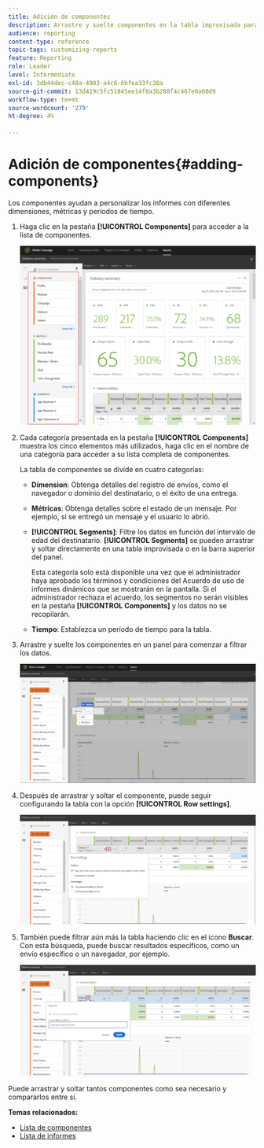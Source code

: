 ```yaml
---
title: Adición de componentes
description: Arrastre y suelte componentes en la tabla improvisada para filtrar los datos y crear el informe.
audience: reporting
content-type: reference
topic-tags: customizing-reports
feature: Reporting
role: Leader
level: Intermediate
exl-id: 3db44dec-c48a-4903-a4c6-6bfea33fc38a
source-git-commit: 13d419c5fc51845ee14f8a3b288f4c467e0a60d9
workflow-type: tm+mt
source-wordcount: '279'
ht-degree: 4%

---
```


# Adición de componentes{#adding-components}

Los componentes ayudan a personalizar los informes con diferentes dimensiones, métricas y períodos de tiempo.

1. Haga clic en la pestaña **[!UICONTROL Components]** para acceder a la lista de componentes.

   ![](assets/dynamic_report_components.png)

1. Cada categoría presentada en la pestaña **[!UICONTROL Components]** muestra los cinco elementos más utilizados, haga clic en el nombre de una categoría para acceder a su lista completa de componentes.

   La tabla de componentes se divide en cuatro categorías:

   * **Dimension**: Obtenga detalles del registro de envíos, como el navegador o dominio del destinatario, o el éxito de una entrega.
   * **Métricas**: Obtenga detalles sobre el estado de un mensaje. Por ejemplo, si se entregó un mensaje y el usuario lo abrió.
   * **[!UICONTROL Segments]**: Filtre los datos en función del intervalo de edad del destinatario. **[!UICONTROL Segments]** se pueden arrastrar y soltar directamente en una tabla improvisada o en la barra superior del panel.

      Esta categoría solo está disponible una vez que el administrador haya aprobado los términos y condiciones del Acuerdo de uso de informes dinámicos que se mostrarán en la pantalla. Si el administrador rechaza el acuerdo, los segmentos no serán visibles en la pestaña **[!UICONTROL Components]** y los datos no se recopilarán.

   * **Tiempo**: Establezca un período de tiempo para la tabla.

1. Arrastre y suelte los componentes en un panel para comenzar a filtrar los datos.

   ![](assets/dynamic_report_components_2.png)

1. Después de arrastrar y soltar el componente, puede seguir configurando la tabla con la opción **[!UICONTROL Row settings]**.

   ![](assets/dynamic_report_components_3.png)

1. También puede filtrar aún más la tabla haciendo clic en el icono **Buscar**. Con esta búsqueda, puede buscar resultados específicos, como un envío específico o un navegador, por ejemplo.

   ![](assets/dynamic_report_components_4.png)

Puede arrastrar y soltar tantos componentes como sea necesario y compararlos entre sí.

**Temas relacionados:**

* [Lista de componentes](../../reporting/using/list-of-components-.md)
* [Lista de informes](../../reporting/using/defining-the-report-period.md)
